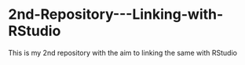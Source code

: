 # 2nd-Repository---Linking-with-RStudio
This is my 2nd repository with the aim to linking the same with RStudio
